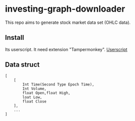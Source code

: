 # investing-graph-downloader

This repo aims to generate stock market data set (OHLC data).

## Install

Its userscript. It need extension "Tampermonkey".
[Userscript](https://raw.githubusercontent.com/KingOfPlayer/investing-graph-downloader/main/investing-graph-downloader.user.js)

## Data struct
```
[
	[ 
		Int Time(Second Type Epoch Time),
		Int Volume,
		float Open,float High,
		loat Low,
		float Close
	],
	...
]
```